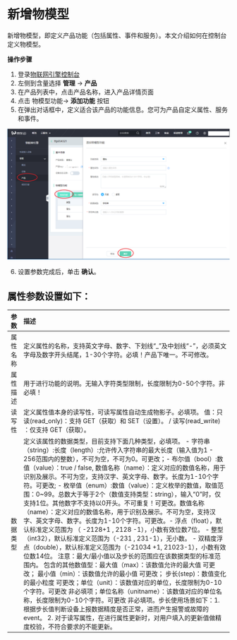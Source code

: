 # 新增物模型

新增物模型，即定义产品功能（包括属性、事件和服务）。本文介绍如何在控制台定义物模型。

**操作步骤**

1. 登录[物联网引擎控制台](https://iot-console.jdcloud.com/core)
2. 左侧到含量选择 **管理** -> **产品**
3. 在产品列表中，点击产品名称，进入产品详情页面
4. 点击 物模型功能-> **添加功能** 按钮
5. 在弹出对话框中，定义适合该产品的功能信息。您可为产品自定义属性、服务和事件。

![Create-Ting-Model](../../../../../image/IoT/IoT-Engine/Ting-Model-Creation.png)


6. 设置参数完成后，单击 **确认**。


## 属性参数设置如下：

| 参数                  | 描述                 |
| :-------------------: | :------------------- |
|属性名称  | 定义属性的名称，支持英文字母、数字、下划线“_”及中划线“-”，必须英文字母及数字开头结尾，1-30个字符。必填！产品下唯一。不可修改。 | 
|属性描述 | 用于进行功能的说明。无输入字符类型限制，长度限制为0-50个字符。非必填！ | 
|读写性 | 定义属性值本身的读写性，可读写属性自动生成物影子。必填项。	值：只读(read_only)：支持 GET（获取）和 SET（设置）。 / 读写(read_write) ：仅支持 GET（获取）。  | 
|数据类型 | 定义该属性的数据类型，目前支持下面几种类型，必填项。 - 字符串（string）:长度（length）:允许传入字符串的最大长度（输入值为1 - 256范围内的整数），不可为空，不可为0。可更改；- 布尔值（bool）:数值（value）：true / false, 数值名称（name）：定义对应的数值名称，用于识别及展示。不可为空，支持汉字、英文字母、数字。长度为1-10个字符。可更改; - 枚举值（enum）:数值（value）：定义枚举的数值，取值范围：0~99。总数大于等于2个（数值支持类型：string），输入“0”时，仅支持1位。其他数字不支持以0开头。不可重复！可更改。数值名称（name）：定义对应的数值名称，用于识别及展示。不可为空，支持汉字、英文字母、数字。长度为1-10个字符。可更改。- 浮点（float），默认标准定义范围为 （ -2128+1 , 2128 -1），小数有效位数7位。 - 整型（int32），默认标准定义范围为（-231 , 231-1），无小数。 - 双精度浮点（double），默认标准定义范围为（-21034 +1, 21023-1），小数有效位数14位。 注意：最大/最小值以及步长的范围应在该数据类型的标准范围内。 包含的其他数值型：最大值（max）：该数值允许的最大值 可更改；	最小值（min）：该数值允许的最小值 可更改；	步长(step)：数值变化的最小粒度 可更改；单位（unit）：该数值对应的单位，长度限制为0-10个字符。可更改 非必填项；单位名称（unitname）：该数值对应的单位名称，长度限制为0-10个字符。可更改 非必填项。步长使用场景如下：1. 根据步长值判断设备上报数据精度是否正常，进而产生报警或故障的event。 2. 对于读写属性，在进行属性更新时，对用户填入的更新值做精度校验，不符合要求的不能更新。| 

